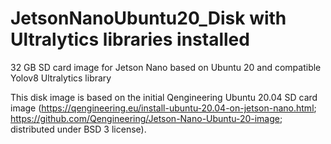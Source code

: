 # JetsonNanoUbuntu20_Disk with Ultralytics libraries installed
32 GB SD card image for Jetson Nano based on Ubuntu 20 and compatible Yolov8 Ultralytics library

This disk image is based on the initial Qengineering Ubuntu 20.04 SD card image (https://qengineering.eu/install-ubuntu-20.04-on-jetson-nano.html; https://github.com/Qengineering/Jetson-Nano-Ubuntu-20-image; distributed under BSD 3 license).


